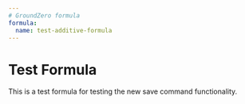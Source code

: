 ```yaml
---
# GroundZero formula
formula:
  name: test-additive-formula
---
```


# Test Formula

This is a test formula for testing the new save command functionality.
